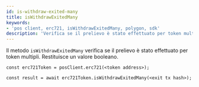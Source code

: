 ```yaml
---
id: is-withdraw-exited-many
title: isWithdrawExitedMany
keywords:
- 'pos client, erc721, isWithdrawExitedMany, polygon, sdk'
description: 'Verifica se il prelievo è stato effettuato per token multipli.'
---
```


Il metodo `isWithdrawExitedMany` verifica se il prelievo è stato effettuato per token multipli. Restituisce un valore booleano.

```
const erc721Token = posClient.erc721(<token address>);

const result = await erc721Token.isWithdrawExitedMany(<exit tx hash>);

```
